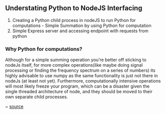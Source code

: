 ## Understating Python to NodeJS Interfacing

1. Creating a Python child process in nodeJS to run Python for computations - Simple Summation by using Python for computation
2. Simple Express server and accessing endpoint with requests from python

### Why Python for computations?

Although for a simple summing operation you’re better off sticking to nodeJs itself, for more complex operations(like maybe doing signal processing or finding the frequency spectrum on a series of numbers) its highly advisable to use numpy as the same functionality is just not there in nodeJs (at least not yet). Furthermore, computationally intensive operations will most likely freeze your program, which can be a disaster given the single threaded architecture of node, and they should be moved to their own separate child processes.

~ [source](https://www.sohamkamani.com/blog/2015/08/21/python-nodejs-comm/)
